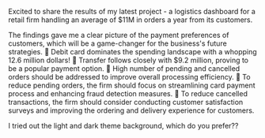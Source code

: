 
Excited to share the results of my latest project - a logistics dashboard for a retail firm handling an average of $11M in orders a year from its customers.

The findings gave me a clear picture of the payment preferences of customers, which will be a game-changer for the business's future strategies.
📌 Debit card dominates the spending landscape with a whopping 12.6 million dollars!
📌 Transfer follows closely with $9.2 million, proving to be a popular payment option.
📌 High number of pending and cancelled orders should be addressed to improve overall processing efficiency.
📌 To reduce pending orders, the firm should focus on streamlining card payment process and enhancing fraud detection measures.
📌 To reduce cancelled transactions, the firm should consider conducting customer satisfaction surveys and improving the ordering and delivery experience for customers.


I tried out the light and dark theme background, which do you prefer??
